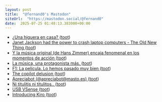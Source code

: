 ```yaml
---
layout: post
title:  "@fernand0's Mastodon"
siteUrl:  "https://mastodon.social/@fernand0"
date:  2025-07-25 01:48:13.383000+00:00
---
```

*  [¿Una higuera en casa? ](https://avecesunafoto.wordpress.com/2025/07/24/una-higuera-en-casa) ([toot](https://mastodon.social/@fernand0/114911352807817483))
*  [Janet Jackson had the power to crash laptop computers - The Old New Thing ](https://devblogs.microsoft.com/oldnewthing/20220816-00/?p=10699) ([toot](https://mastodon.social/@fernand0/114911281826423408))
*  [Y la música original (de Hans Zimmer) encaja fenomenal en los momentos de acción ](https://mastodon.social/@fernand0/114910283874501046) ([toot](https://mastodon.social/@fernand0/114910283874501046))
*  [La música, una protagonista más.  ](https://mastodon.social/@fernand0/114910278852617974) ([toot](https://mastodon.social/@fernand0/114910278852617974))
*  [F1: La película. Lo hemos pasado muy bien ](https://mastodon.social/@fernand0/114910250855071690) ([toot](https://mastodon.social/@fernand0/114910250855071690))
*  [The copilot delusion   ](https://deplet.ing/the-copilot-delusion/) ([toot](https://mastodon.social/@fernand0/114909451441434378))
*  [Apreciabot (@apreciabot@masto.es) ](https://masto.es/@apreciabot/11490900506584387) ([toot](https://mastodon.social/@fernand0/114909129851519013))
*  [Ni titulitis ni titulitos.. ](https://mastodon.social/@fernand0/114909069606797389) ([toot](https://mastodon.social/@fernand0/114909069606797389))
*  [USB VSense ](https://hackaday.io/project/202454-usb-vsens) ([toot](https://mastodon.social/@fernand0/114909052569325687))
*  [Introducing Kiro ](https://kiro.dev/blog/introducing-kiro) ([toot](https://mastodon.social/@fernand0/114908986776072498))

